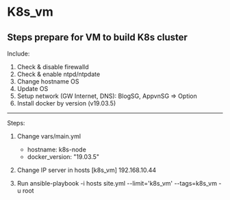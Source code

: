 K8s_vm
=========


Steps prepare for VM to build K8s cluster
------------

Include:

1. Check & disable firewalld
2. Check & enable ntpd/ntpdate
3. Change hostname OS
4. Update OS
5. Setup network (GW Internet, DNS): BlogSG, AppvnSG	=> Option
6. Install docker by version (v19.03.5)

------------
Steps:
1. Change vars/main.yml
	+ hostname: k8s-node
	+ docker_version: "19.03.5"

2. Change IP server in hosts
	[k8s_vm]
	192.168.10.44

3. Run
	ansible-playbook -i hosts site.yml --limit='k8s_vm' --tags=k8s_vm -u root